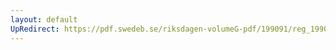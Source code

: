 ```yaml
---
layout: default
UpRedirect: https://pdf.swedeb.se/riksdagen-volumeG-pdf/199091/reg_199091/reg_199091_0443.pdf
---
```

